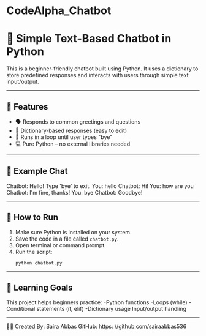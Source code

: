 # CodeAlpha_Chatbot

# 🧠 Simple Text-Based Chatbot in Python

This is a beginner-friendly chatbot built using Python. It uses a dictionary to store predefined responses and interacts with users through simple text input/output.

---

## 📌 Features

- 🗣 Responds to common greetings and questions
- 🧾 Dictionary-based responses (easy to edit)
- 🔁 Runs in a loop until user types "bye"
- 💻 Pure Python – no external libraries needed

---

## 🧪 Example Chat

Chatbot: Hello! Type 'bye' to exit.
You: hello
Chatbot: Hi!
You: how are you
Chatbot: I'm fine, thanks!
You: bye
Chatbot: Goodbye!

---

## 🚀 How to Run

1. Make sure Python is installed on your system.
2. Save the code in a file called `chatbot.py`.
3. Open terminal or command prompt.
4. Run the script:
   ```bash
   python chatbot.py

---

## 🎯 Learning Goals

This project helps beginners practice:
-Python functions
-Loops (while)
-Conditional statements (if, elif)
-Dictionary usage
Input/output handling

---

👩‍💻 Created By: Saira Abbas
GitHub: https: //github.com/sairaabbas536

